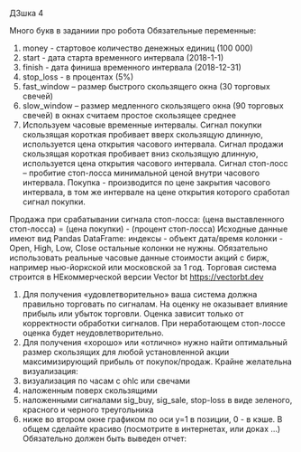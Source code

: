 ДЗшка 4 


Много букв в заданиии про робота
Обязательные переменные:
1. money - стартовое количество денежных единиц (100 000)
2. start - дата старта временного интервала (2018-1-1)
3. finish - дата финиша временного интервала (2018-12-31)
4. stop_loss - в процентах (5%)
5. fast_window – размер быстрого скользящего окна (30 торговых свечей)
6. slow_window – размер медленного скользящего окна (90 торговых свечей) в окнах считаем простое скользящее среднее
7. Используем часовые временные интервалы.
Сигнал покупки скользящая короткая пробивает вверх скользящую длинную, используется цена открытия часового интервала.
Сигнал продажи скользящая короткая пробивает вниз скользящую длинную, используется цена открытия часового интервала.
Сигнал стоп-лосс – пробитие стоп-лосса минимальной ценой внутри часового интервала.
Покупка - производится по цене закрытия часового интервала, в том же интервале на цене открытия которого сработал сигнал покупки.


Продажа при срабатывании сигнала стоп-лосса: (цена выставленного стоп-лосса) = (цена покупки) - (процент стоп-лосса)
Исходные данные имеют вид Pandas DataFrame:
индексы - объект дата/время
колонки - Open, High, Low, Close остальные колонки не нужны.
Обязательно использовать реальные часовые данные стоимости акций с бирж, например нью-йоркской или московской за 1 год.
Торговая система строится в НЕкоммерческой версии Vector bt https://vectorbt.dev
1. Для получения «удовлетворительно» ваша система должна правильно торговать по сигналам. На оценку не оказывает влияние прибыль или убыток торговли. Оценка зависит только от корректности обработки сигналов. При неработающем стоп-лоссе оценка будет неудовлетворительно.
2. Для получения «хорошо» или «отлично» нужно найти оптимальный размер скользящих для любой установленной акции максимизирующий прибыль от покупок/продаж.
Крайне желательна визуализация:
1. визуализация по часам с ohlc или свечами
2. наложенным поверх скользящими
3. наложенными сигналами sig_buy, sig_sale, stop-loss в виде зеленого, красного и черного треугольника
4. ниже во втором окне графиком по оси у=1 в позиции, 0 - в кэше. В общем сделайте красиво (посмотрите в интернетах, или доках ...)
Обязательно должен быть выведен отчет:
